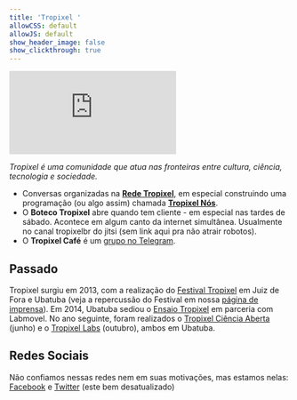 ```yaml
---
title: 'Tropixel '
allowCSS: default
allowJS: default
show_header_image: false
show_clickthrough: true
---
```


![](https://wiki.ubatuba.cc/lib/exe/fetch.php?media=tropixel:logo-tropixel-20.png)

*Tropixel é uma comunidade que atua nas fronteiras entre cultura, ciência, tecnologia e sociedade.*

- Conversas organizadas na **[Rede Tropixel](https://rede.tropixel.org)**, em especial construindo uma programação (ou algo assim) chamada **[Tropixel Nós](https://rede.tropixel.org/c/nos/23)**.
- O **Boteco Tropixel** abre quando tem cliente - em especial nas tardes de sábado. Acontece em algum canto da internet simultânea. Usualmente no canal tropixelbr do jitsi (sem link aqui pra não atrair robotos). 
- O **Tropixel Café** é um [grupo no Telegram](https://t.me/joinchat/AEzTMlIS-eD3W_fs9Ta65A).

## Passado

Tropixel surgiu em 2013, com a realização do [Festival Tropixel](../13-festival) em Juiz de Fora e Ubatuba (veja a repercussão do Festival em nossa [página de imprensa](../13-festival/imprensa)). Em 2014, Ubatuba sediou o [Ensaio Tropixel](../14-ensaio) em parceria com Labmovel. No ano seguinte, foram realizados o [Tropixel Ciência Aberta](../15-ciencia-aberta) (junho) e o [Tropixel Labs](../15-labs) (outubro), ambos em Ubatuba.

## Redes Sociais

Não confiamos nessas redes nem em suas motivações, mas estamos nelas: [Facebook](https://facebook.com/tropixelorg) e [Twitter](https://twitter.com/tropixel_org) (este bem desatualizado)